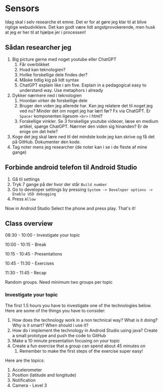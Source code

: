 # Sensors



Idag skal i selv researche et emne. Det er for at gøre jeg klar til at blive rigtige webudviklere. Det kan godt være lidt angstprovokerende, men husk at jeg er her til at hjælpe jer i processen! 



## Sådan researcher jeg

1. Big picture gerne med noget youtube eller ChatGPT
   1. Får overblikket
   2. Hvad kan teknologien?
   3. Hvilke forskellige dele findes der?
   4. Måske tidlig kig på lidt syntax
   5. ChatGPT explain like i am five. Explain in a pedagogical easy to understand way. Use metaphors i already
2. Dykker nærmere ned i teknologien
   1. Hvordan virker de forskellige dele
   2. Bruger den viden jeg allerede har. Kan jeg relatere det til noget jeg ved nu? Minder det om noget jeg har lært før? Fx via ChatGPT. Er `Spacer` komponenten ligesom `<br>` i html?
   3. Forskellige vinkler. Se 3 forskellige youtube videoer, læse en medium artikel, spørge ChatGPT. Nærmer den viden sig hinanden? Er de enige om det hele?
3. Koge det jeg skal lære ned til det mindste kode jeg kan skrive og få det på GitHub. Dokumenter den kode. 
4. Tag noter mens jeg researcher (de noter kan i se i de fleste af mine gange)



## Forbinde android telefon til Android Studio

1. Gå til settings
2. Tryk 7 gange på der hvor der står `Build number`
3. Go to developer settings by pressing `System -> Developer options -> Enable USD debugging`
4. Press `Allow`

Now in Android Studio Select the phone and press play. That's it! 









## Class overview

08:30 - 10:00 - Investigate your topic

10:00 - 10:15 - Break

10:15 - 10:45 - Presentations

10:45 - 11:30 - Exercises

11:30 - 11:45 - Recap



Random groups. Need minimum two groups per topic



### Investigate your topic

The first 1.5 hours you have to investigate one of the technologies below. Here are some of the things you have to consider:

1. How does the technology work in a non technical way? What is it doing? Why is it smart? When should i use it?
2. How do i implement the technology in Android Studio using java? Create a small prototype and push the code to GitHub
3. Make a 10 minute presentation focusing on your topic
4. Create a fun exercise that a group can spend about 45 minutes on
   1. Remember to make the first steps of the exercise super easy!



Here are the topics:

1. Accelerometer
2. Position (latitude and longitude)
3. Notification
4. Camera - Level 3





<!--

### Camera

https://www.youtube.com/watch?v=GRHQcl496P4

https://github.com/behu-kea/ita-23-2-sem-code/tree/for-testing-lecture/workingwithsensors/app/src/main/java/com/example/working_with_sensors

Tjek her. Især husk gradle!



**Kotlin compose ui**

Add this to the `AndroidManifest.xml` file.

This gives access to the camera

```xml
<uses-feature
    android:name="android.hardware.camera"
    android:required="false" />

<uses-permission android:name="android.permission.CAMERA" />
```







### Accelerometer

https://github.com/mutualmobile/ComposeSensors



**Androidmanifest.xml**

```xml
<uses-permission android:name="android.permission.VIBRATE" />
```



**Gradle**

```
implementation("com.mutualmobile:composesensors:1.1.2")
```



**Code**

```kotlin
val accelerometerState = rememberAccelerometerSensorState()
Text(
    text = "Force X: ${accelerometerState.xForce}" +
    "\nForce Y: ${accelerometerState.yForce}" +
    "\nForce Z: ${accelerometerState.zForce}" +
    "\nIs Available?: ${accelerometerState.isAvailable}"
)
```

They have lots of different sensors, like Light, Step Detector and Ambient Temperature



### Location

**Gradle**

```
implementation("com.google.android.gms:play-services-location:21.1.0")
implementation("com.google.accompanist:accompanist-permissions:0.35.0-alpha")
```



**Manifest.xml**

```kotlin
<uses-permission android:name="android.permission.ACCESS_COARSE_LOCATION" />
<uses-permission android:name="android.permission.ACCESS_FINE_LOCATION" />
```



```kotlin
package com.example.working_with_sensors

import android.Manifest
import android.annotation.SuppressLint
import android.content.Context
import android.content.pm.PackageManager
import android.hardware.Sensor
import android.hardware.SensorManager
import android.os.Bundle
import androidx.activity.ComponentActivity
import androidx.activity.compose.rememberLauncherForActivityResult
import androidx.activity.compose.setContent
import androidx.activity.result.contract.ActivityResultContracts
import androidx.compose.foundation.layout.Arrangement
import androidx.compose.foundation.layout.Column
import androidx.compose.foundation.layout.Spacer
import androidx.compose.foundation.layout.fillMaxSize
import androidx.compose.foundation.layout.height
import androidx.compose.foundation.layout.padding
import androidx.compose.material3.Button
import androidx.compose.material3.MaterialTheme
import androidx.compose.material3.Surface
import androidx.compose.material3.Text
import androidx.compose.runtime.Composable
import androidx.compose.runtime.LaunchedEffect
import androidx.compose.runtime.getValue
import androidx.compose.runtime.mutableStateOf
import androidx.compose.runtime.remember
import androidx.compose.runtime.setValue
import androidx.compose.ui.Alignment
import androidx.compose.ui.Modifier
import androidx.compose.ui.platform.LocalContext
import androidx.compose.ui.tooling.preview.Preview
import androidx.compose.ui.unit.dp
import androidx.compose.ui.viewinterop.AndroidView
import androidx.core.app.ActivityCompat
import androidx.core.content.ContextCompat
import com.example.working_with_sensors.ui.theme.WorkingwithsensorsTheme
import com.google.accompanist.permissions.ExperimentalPermissionsApi
import com.google.accompanist.permissions.rememberMultiplePermissionsState
import com.google.android.gms.location.LocationServices
import com.google.android.gms.location.Priority
import com.google.android.gms.tasks.CancellationTokenSource
import com.mutualmobile.composesensors.rememberAccelerometerSensorState

class MainActivity : ComponentActivity() {

// Optional: You could also write: rememberAccelerometerSensorState(sensorDelay = SensorDelay.Fastest) for fetching sensor data faster



    override fun onCreate(savedInstanceState: Bundle?) {
        super.onCreate(savedInstanceState)

        setContent {
            WorkingwithsensorsTheme {
                // A surface container using the 'background' color from the theme
                Surface(
                    modifier = Modifier.fillMaxSize(),
                    color = MaterialTheme.colorScheme.background
                ) {
                    //Accellerameter()
                    LocationScreen()
                }
            }
        }
    }
}

@Composable
fun Accellerameter() {
    val accelerometerState = rememberAccelerometerSensorState()
    Text(
        text = "Force X: ${accelerometerState.xForce}" +
                "\nForce Y: ${accelerometerState.yForce}" +
                "\nForce Z: ${accelerometerState.zForce}" +
                "\nIs Available?: ${accelerometerState.isAvailable}"
    )
}


@Composable
fun LocationScreen() {
    val context = LocalContext.current
    var location by remember { mutableStateOf("Your location") }

    // Create a permission launcher
    val requestPermissionLauncher =
        rememberLauncherForActivityResult(
            contract = ActivityResultContracts.RequestPermission(),
            onResult = { isGranted: Boolean ->
                if (isGranted) {
                    // Permission granted, update the location
                    getCurrentLocation(context) { lat, long ->
                        location = "Latitude: $lat, Longitude: $long"
                    }
                }
            })

    Column(
        modifier = Modifier
            .fillMaxSize()
            .padding(16.dp),
        verticalArrangement = Arrangement.Center,
        horizontalAlignment = Alignment.CenterHorizontally
    ) {
        Button(
            onClick = {
                if (hasLocationPermission(context)) {
                    // Permission already granted, update the location
                    getCurrentLocation(context) { lat, long ->
                        location = "Latitude: $lat, Longitude: $long"
                    }
                } else {
                    // Request location permission
                    requestPermissionLauncher.launch(android.Manifest.permission.ACCESS_FINE_LOCATION)
                }
            }
        ) {
            Text(text = "Allow")
        }
        Spacer(modifier = Modifier.height(16.dp))
        Text(text = location)
    }
}

private fun hasLocationPermission(context: Context): Boolean {
    return ContextCompat.checkSelfPermission(
        context,
        android.Manifest.permission.ACCESS_FINE_LOCATION
    ) == PackageManager.PERMISSION_GRANTED
}

private fun getCurrentLocation(context: Context, callback: (Double, Double) -> Unit) {
    val fusedLocationClient = LocationServices.getFusedLocationProviderClient(context)
    if (ActivityCompat.checkSelfPermission(
            context,
            Manifest.permission.ACCESS_FINE_LOCATION
        ) != PackageManager.PERMISSION_GRANTED && ActivityCompat.checkSelfPermission(
            context,
            Manifest.permission.ACCESS_COARSE_LOCATION
        ) != PackageManager.PERMISSION_GRANTED
    ) {
        // TODO: Consider calling
        //    ActivityCompat#requestPermissions
        // here to request the missing permissions, and then overriding
        //   public void onRequestPermissionsResult(int requestCode, String[] permissions,
        //                                          int[] grantResults)
        // to handle the case where the user grants the permission. See the documentation
        // for ActivityCompat#requestPermissions for more details.
        return
    }
    fusedLocationClient.lastLocation
        .addOnSuccessListener { location ->
            if (location != null) {
                val lat = location.latitude
                val long = location.longitude
                callback(lat, long)
            }
        }
        .addOnFailureListener { exception ->
            // Handle location retrieval failure
            exception.printStackTrace()
        }
}
```







-->





<!--

**Java android**

For code examples go to: [https://github.com/behu-kea/sensors-android-java](https://github.com/behu-kea/sensors-android-java)

## How sensors work:

In `onCreate` you create a new SensorManager:

```java
sensorManager = (SensorManager) getSystemService(SENSOR_SERVICE);
```



I `onResume` lave en accelerometer vha. SensorManager: 

```java
Sensor accelerometer = sensorManager.getDefaultSensor(Sensor.TYPE_ACCELEROMETER);
```



Tjek om der er en accellerometer og derefter registrer listeneren:

```java
if (accelerometer != null) {
            sensorManager.registerListener(this, accelerometer,
                    SensorManager.SENSOR_DELAY_NORMAL, SensorManager.SENSOR_DELAY_UI);
        }
```



Implementer `SensorEventListener` interfacet og nu får du data fra sensor ved at implementere onSensorChanged metoden



```java
@Override
public void onSensorChanged(SensorEvent event) {
    if (event.sensor.getType() == Sensor.TYPE_ACCELEROMETER) {
        float[] values = event.values;
      	sout(values);
        //textView1.setText("x: "+values[0]+"\ny: "+values[1]+"\nz: "+values[2]);
    } 
}
```



## How location works

First in the `AndroidManifest.xml` file make sure that permissions are asked for:

```xml
<uses-permission android:name="android.permission.ACCESS_COARSE_LOCATION" />
<uses-permission android:name="android.permission.ACCESS_FINE_LOCATION" />
<uses-permission android:name="android.permission.INTERNET" />
```

Now it works quite like the other sensor:

Create a `LocationManager` like this

```java
locationManager = (LocationManager) getSystemService(Context.LOCATION_SERVICE);
```



Now start location updates using this code 

```java
locationManager.requestLocationUpdates(LocationManager.GPS_PROVIDER, 0L, (float) 0, (LocationListener) this);
```



Implement the `LocationListener` interface. Now in the `onLocationChanged` method get the latitude and longitude

```java
@Override
public void onLocationChanged(Location location) {
    textView1 = (TextView) findViewById(R.id.textView1);
    textView1.setText("Latitude:" + location.getLatitude() + ", Longitude:" + location.getLongitude());
}
```



## How camera works

First create a button and an `ImageView` in the `activity_main.xml`

In `onCreate` get the `ImageView`.



When button to take image with is clicked create a new `cameraIntent` and start the activity

```java
Intent cameraIntent = new Intent(android.provider.MediaStore.ACTION_IMAGE_CAPTURE);
startActivityForResult(cameraIntent, CAMERA_REQUEST);
```

Now when the camera comes back with an image taken the `onActivityResult` gets called. We can now get the data from the image and put into the `ImageView`



```java
protected void onActivityResult(int requestCode, int resultCode, Intent data) {
    super.onActivityResult(requestCode, resultCode, data);
    if (requestCode == CAMERA_REQUEST) {
        Bitmap photo = (Bitmap) data.getExtras().get("data");
        imageView.setImageBitmap(photo);
    }
}
```

`CAMERA_REQUEST` is just a number that identifies that intent. It could have been literally any number. 



## Ressources



### Sensors

- https://www.youtube.com/watch?v=reDLrzGyAfk&list=PL_CeQH2n4d4FJnPGpcNL8Byk96TGyoNDj
- https://developer.android.com/guide/topics/sensors/sensors_position
- https://developer.android.com/guide/topics/sensors/sensors_motion
- https://developer.android.com/guide/topics/sensors



### Location

Husk at give lokationsadgang til appen!

- https://javapapers.com/android/get-current-location-in-android/



### Camera

- 



-->









